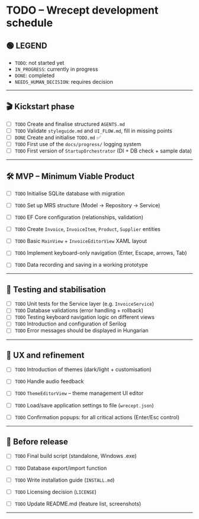 # TODO – Wrecept development schedule

## 🟢 LEGEND
- `TODO`: not started yet
- `IN_PROGRESS`: currently in progress
- `DONE`: completed
- `NEEDS_HUMAN_DECISION`: requires decision

---

## 🎬 Kickstart phase

- [ ] `TODO` Create and finalise structured `AGENTS.md`
- [ ] `TODO` Validate `styleguide.md` and `UI_FLOW.md`, fill in missing points
- [ ] `DONE` Create and initialise `TODO.md` ✅
- [ ] `TODO` First use of the `docs/progress/` logging system 
- [ ] `TODO` First version of `StartupOrchestrator` (DI + DB check + sample data)

---

## 🛠 MVP – Minimum Viable Product

- [ ] `TODO` Initialise SQLite database with migration
- [ ] `TODO` Set up MRS structure (Model → Repository → Service) 
- [ ] `TODO` EF Core configuration (relationships, validation)
 
- [ ] `TODO` Create `Invoice`, `InvoiceItem`, `Product`, `Supplier` entities
- [ ] `TODO` Basic `MainView` + `InvoiceEditorView` XAML layout 
- [ ] `TODO` Implement keyboard-only navigation (Enter, Escape, arrows, Tab)
 
- [ ] `TODO` Data recording and saving in a working prototype

---

## 🧪 Testing and stabilisation

- [ ] `TODO` Unit tests for the Service layer (e.g. `InvoiceService`)
- [ ] `TODO` Database validations (error handling + rollback)
- [ ] `TODO` Testing keyboard navigation logic on different views
- [ ] `TODO` Introduction and configuration of Serilog 
- [ ] `TODO` Error messages should be displayed in Hungarian

---

## 🎨 UX and refinement

- [ ] `TODO` Introduction of themes (dark/light + customisation) 
- [ ] `TODO` Handle audio feedback 
- [ ] `TODO` `ThemeEditorView` – theme management UI editor
- [ ] `TODO` Load/save application settings to file (`wrecept.json`)
 
- [ ] `TODO` Confirmation popups: for all critical actions (Enter/Esc control)

---

## 🚀 Before release

- [ ] `TODO` Final build script (standalone, Windows .exe)
- [ ] `TODO` Database export/import function
- [ ] `TODO` Write installation guide (`INSTALL.md`) 
- [ ] `TODO` Licensing decision (`LICENSE`)
 
- [ ] `TODO` Update README.md (feature list, screenshots)

---

